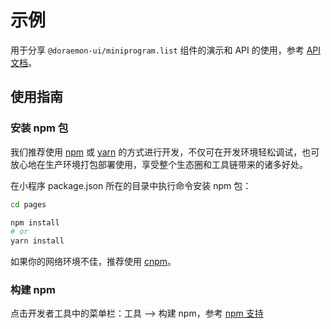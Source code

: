 # 示例

用于分享 `@doraemon-ui/miniprogram.list` 组件的演示和 API 的使用，参考 [API 文档](https://github.com/doraemon-ui/miniprogram/tree/master/packages/miniprogram.list)。

## 使用指南

### 安装 npm 包

我们推荐使用 [npm](https://www.npmjs.com) 或 [yarn](https://yarnpkg.com) 的方式进行开发，不仅可在开发环境轻松调试，也可放心地在生产环境打包部署使用，享受整个生态圈和工具链带来的诸多好处。

在小程序 package.json 所在的目录中执行命令安装 npm 包：

```bash
cd pages

npm install
# or
yarn install
```

如果你的网络环境不佳，推荐使用 [cnpm](https://cnpmjs.org)。

### 构建 npm

点击开发者工具中的菜单栏：工具 --> 构建 npm，参考 [npm 支持](https://developers.weixin.qq.com/miniprogram/dev/devtools/npm.html)
